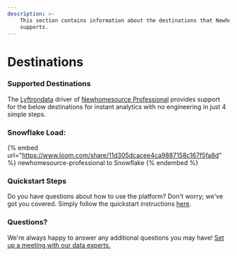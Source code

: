 ```yaml
---
description: >-
    This section contains information about the destinations that Newhomesource Professional
    supports.
---
```


# Destinations

### Supported Destinations

The [Lyftrondata](https://www.lyftrondata.com/) driver of [Newhomesource Professional](https://www.lyftrondata.com/integration/newhomesource-professional/) provides support for the below destinations for instant analytics with no engineering in just 4 simple steps.

### Snowflake Load:

{% embed url="https://www.loom.com/share/11d305dcacee4ca9887158c167f5fa8d" %}
newhomesource-professional to Snowflake
{% endembed %}

### Quickstart Steps

Do you have questions about how to use the platform? Don't worry; we've got you covered. Simply follow the quickstart instructions [here](../../../quickstart-steps.md).

### Questions? <a href="#questions" id="questions"></a>

We're always happy to answer any additional questions you may have! [Set up a meeting with our data experts.](https://www.lyftrondata.com/book-a-meeting/)
